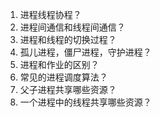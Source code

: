 1. 进程线程协程？
2. 进程间通信和线程间通信？
3. 进程和线程的切换过程？
4. 孤儿进程，僵尸进程，守护进程？
5. 进程和作业的区别？
6. 常见的进程调度算法？
7. 父子进程共享哪些资源？
8. 一个进程中的线程共享哪些资源？